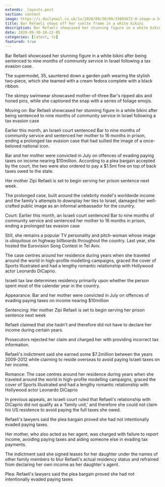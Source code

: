 ```yaml
---
extends: _layouts.post
section: content
image: https://i.dailymail.co.uk/1s/2020/09/30/09/33803672-0-image-a-34_1601456247580.jpg 
title: Bar Refaeli shows off her svelte frame in a white bikini 
description: Bar Refaeli showcased her stunning figure in a white bikini after being sentenced to nine months of community service in Israel following a tax evasion case. 
date: 2020-09-30-10-22-05 
categories: [latest, tv] 
featured: true 
--- 
```

Bar Refaeli showcased her stunning figure in a white bikini after being sentenced to nine months of community service in Israel following a tax evasion case.

The supermodel, 35, sauntered down a garden path wearing the stylish two-piece, which she teamed with a cream fedora complete with a black ribbon.

The skimpy swimwear showcased mother-of-three Bar's ripped abs and honed pins, while she captioned the snap with a series of foliage emojis.

Moving on: Bar Refaeli showcased her stunning figure in a white bikini after being sentenced to nine months of community service in Israel following a tax evasion case

Earlier this month, an Israeli court sentenced Bar to nine months of community service and sentenced her mother to 16 months in prison, ending a prolonged tax evasion case that had sullied the image of a once-beloved national icon. 

Bar and her mother were convicted in July on offences of evading paying taxes on income nearing $10million. According to a plea bargain accepted by the court, the two were also ordered to pay a $1.5mi fine on top of back taxes owed to the state. 

Her mother Zipi Refaeli is set to begin serving her prison sentence next week.

The prolonged case, built around the celebrity model's worldwide income and the family's attempts to downplay her ties to Israel, damaged her well-crafted public image as an informal ambassador for the country.

Court: Earlier this month, an Israeli court sentenced Bar to nine months of community service and sentenced her mother to 16 months in prison, ending a prolonged tax evasion case

Still, she remains a popular TV personality and pitch-woman whose image is ubiquitous on highway billboards throughout the country. Last year, she hosted the Eurovision Song Contest in Tel Aviv.

The case centres around her residence during years when she traveled around the world in high-profile modelling campaigns, graced the cover of Sports Illustrated and had a lengthy romantic relationship with Hollywood actor Leonardo DiCaprio.

Israeli tax law determines residency primarily upon whether the person spent most of the calendar year in the country.

Appearance: Bar and her mother were convicted in July on offences of evading paying taxes on income nearing $10million

Sentencing: Her mother Zipi Refaeli is set to begin serving her prison sentence next week

Refaeli claimed that she hadn't and therefore did not have to declare her income during certain years. 

Prosecutors rejected her claim and charged her with providing incorrect tax information.

Refaeli's indictment said she earned some $7.2million between the years 2009-2012 while claiming to reside overseas to avoid paying Israeli taxes on her income.

Romance: The case centres around her residence during years when she traveled around the world in high-profile modelling campaigns, graced the cover of Sports Illustrated and had a lengthy romantic relationship with Hollywood actor Leonardo DiCaprio

In previous appeals, an Israeli court ruled that Refaeli's relationship with DiCaprio did not qualify as a 'family unit,' and therefore she could not claim his US residence to avoid paying the full taxes she owed.

Refaeli's lawyers said the plea bargain proved she had not intentionally evaded paying taxes.

Her mother, who also acted as her agent, was charged with failure to report income, avoiding paying taxes and aiding someone else in evading tax payments.

The indictment said she signed leases for her daughter under the names of other family members to blur Refaeli's actual residency status and refrained from declaring her own income as her daughter´s agent.

Plea: Refaeli's lawyers said the plea bargain proved she had not intentionally evaded paying taxes

